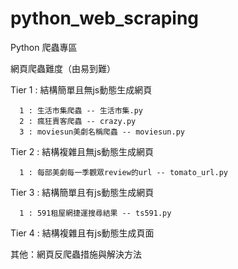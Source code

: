 # python_web_scraping
Python 爬蟲專區

網頁爬蟲難度（由易到難）

Tier 1 : 結構簡單且無js動態生成網頁

      1 : 生活市集爬蟲 -- 生活市集.py
      2 : 瘋狂賣客爬蟲 -- crazy.py
      3 : moviesun美劇名稱爬蟲 -- moviesun.py
 
Tier 2 : 結構複雜且無js動態生成網頁
      
      1 : 每部美劇每一季觀眾review的url -- tomato_url.py
 
Tier 3 : 結構簡單且有js動態生成網頁

      1 : 591租屋網捷運搜尋結果 -- ts591.py
 
Tier 4 : 結構複雜且有js動態生成頁面
 
其他：網頁反爬蟲措施與解決方法
 
